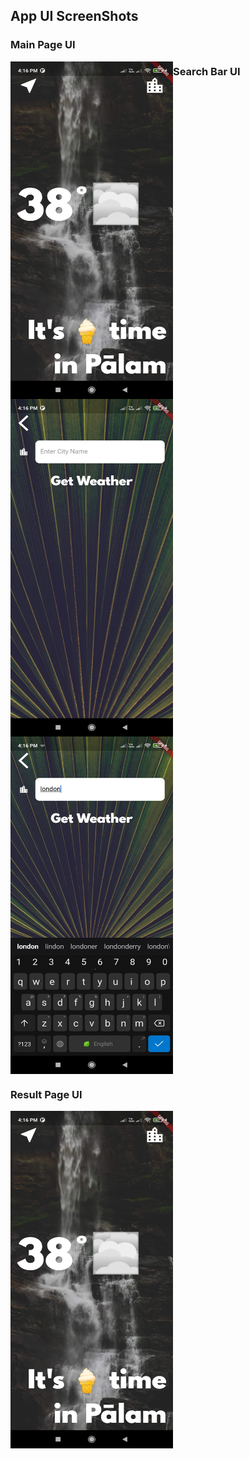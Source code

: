 ## App UI ScreenShots

### Main Page UI

<div>
<img src="images/4.jpg" width="260" height="540" align="left">
</div>

  

### Search Bar UI

<div>
<img src="images/1.jpg" width="260" height="540" align="left">
<img src="images/2.jpg" width="260" height="540" align="center">
</div>


### Result Page UI

<div>
<img src="images/4.jpg" width="260" height="540" align="left">
</div>
